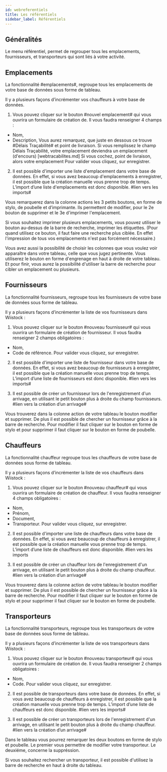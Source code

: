 ```yaml
---
id: webreferentiels
title: Les référentiels
sidebar_label: Référentiels
---
```



## Généralités

Le menu référentiel, permet de regrouper tous les emplacements, fournisseurs, et transporteurs qui sont liés à votre activité. 

## Emplacements

La fonctionnalité #emplacements#, regroupe tous les emplacements de votre base de données sous forme de tableau.

Il y a plusieurs façons d’incrémenter vos chauffeurs à votre base de données. 

1.  Vous pouvez cliquer sur le bouton #nouvel emplacement# qui vous ouvrira un formulaire de création de. Il vous faudra renseigner 4 champs :  
-	Nom, 
-	Description, 
Vous aurez remarquez, que juste en dessous ce trouve #Délais Traçabilité# et point de livraison. Si vous remplissez le champ Délais Traçabilité, votre emplacement deviendra un emplacement (d'encours) [webtracabilites.md]
Si vous cochez, point de livraison, alors votre emplacement 
Pour valider vous cliquez, sur enregistrer. 

2. Il est possible d'importer une liste d'emplacement dans votre base de données. En effet, si vous avez beaucoup d'emplacements à enregistrer, il est possible que la création manuelle vous prenne trop de temps. L’import d’une liste d'emplacements est donc disponible. #lien vers les imports#

Vous remarquerez dans la colonne actions les 3 petits boutons, en forme de stylo, de poubelle et d’imprimante. 
Ils permettent de modifier, pour le 2e bouton de supprimer et le 3e d'imprimer l'emplacement. 

Si vous souhaitez imprimer plusieurs emplacements, vous pouvez utiliser le bouton au-dessus de la barre de recherche, imprimer les étiquettes. (Pour quand utilisez ce bouton, il faut faire une recherche plus ciblée. En effet l'impression de tous vos emplacements n'est pas forcément nécessaire.)

Vous avez aussi la possibilité de choisir les colonnes que vous voulez voir apparaître dans votre tableau, celle que vous jugez pertinente. Vous utiliserez le bouton en forme d'engrenage en haut à droite de votre tableau. 
Et pour finir, vous aurez la possibilité d'utiliser la barre de recherche pour cibler un emplacement ou plusieurs. 


## Fournisseurs

La fonctionnalité fournisseurs, regroupe tous les fournisseurs de votre base de données sous forme de tableau. 

Il y a plusieurs façons d’incrémenter la liste de vos fournisseurs dans Wiistock : 

1. Vous pouvez cliquer sur le bouton #nouveau fournisseur# qui vous ouvrira un formulaire de création de fournisseur. Il vous faudra renseigner 2 champs obligatoires :  
-	Nom, 
-	Code de référence. 
Pour valider vous cliquez, sur enregistrer. 

2. Il est possible d'importer une liste de fournisseur dans votre base de données. En effet, si vous avez beaucoup de fournisseurs à enregistrer, il est possible que la création manuelle vous prenne trop de temps. L’import d’une liste de fournisseurs est donc disponible. #lien vers les imports#

3. Il est possible de créer un fournisseur lors de l'enregistrement d'un arrivage, en utilisant le petit bouton plus à droite du champ fournisseurs. #lien vers la création d’un arrivage#

Vous trouverez dans la colonne action de votre tableau le bouton modifier et supprimer. De plus il est possible de chercher un fournisseur grâce à la barre de recherche. Pour modifier il faut cliquer sur le bouton en forme de stylo et pour supprimer il faut cliquer sur le bouton en forme de poubelle. 

## Chauffeurs 

La fonctionnalité chauffeur regroupe tous les chauffeurs de votre base de données sous forme de tableau. 

Il y a plusieurs façons d’incrémenter la liste de vos chauffeurs dans Wiistock : 

1. Vous pouvez cliquer sur le bouton #nouveau chauffeur# qui vous ouvrira un formulaire de création de chauffeur. Il vous faudra renseigner 4 champs obligatoires :  
-	Nom, 
-	Prénom, 
-	Document,
-	Transporteur.
Pour valider vous cliquez, sur enregistrer. 

2. Il est possible d'importer une liste de chauffeurs dans votre base de données. En effet, si vous avez beaucoup de chauffeurs à enregistrer, il est possible que la création manuelle vous prenne trop de temps. L’import d’une liste de chauffeurs est donc disponible. #lien vers les imports

3. Il est possible de créer un chauffeur lors de l'enregistrement d'un arrivage, en utilisant le petit bouton plus à droite du champ chauffeur. #lien vers la création d’un arrivage#

Vous trouverez dans la colonne action de votre tableau le bouton modifier et supprimer. De plus il est possible de chercher un fournisseur grâce à la barre de recherche. Pour modifier il faut cliquer sur le bouton en forme de stylo et pour supprimer il faut cliquer sur le bouton en forme de poubelle. 


## Transporteurs

La fonctionnalité transporteurs, regroupe tous les transporteurs de votre base de données sous forme de tableau.

Il y a plusieurs façons d’incrémenter la liste de vos transporteurs dans Wiistock : 

1. Vous pouvez cliquer sur le bouton #nouveau transporteur# qui vous ouvrira un formulaire de création de. Il vous faudra renseigner 2 champs obligatoires :  
-	Nom, 
-	Code. 
Pour valider vous cliquez, sur enregistrer. 

2. Il est possible de transporteurs dans votre base de données. En effet, si vous avez beaucoup de chauffeurs à enregistrer, il est possible que la création manuelle vous prenne trop de temps. L’import d’une liste de chauffeurs est donc disponible. #lien vers les imports#

3. Il est possible de créer un transporteurs lors de l'enregistrement d'un arrivage, en utilisant le petit bouton plus à droite du champ chauffeur. #lien vers la création d’un arrivage#

Dans le tableau vous pourrez remarquer les deux boutons en forme de stylo et poubelle. Le premier vous permettre de modifier votre transporteur. Le deuxiéme, concerne la suppréssion. 

Si vous souhaitez rechercher un transporteur, il est possible d'utilisez la barre de recherche en haut à droite du tableau. 

